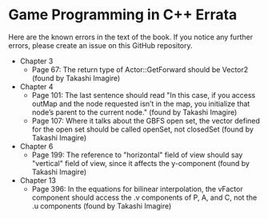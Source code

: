 # Game Programming in C++ Errata
Here are the known errors in the text of the book. If you notice any further errors,
please create an issue on this GitHub repository.

* Chapter 3
  - Page 67: The return type of Actor::GetForward should be Vector2 (found by Takashi Imagire)
* Chapter 4
  - Page 101: The last sentence should read "In this case, if you access outMap and the node requested
    isn’t in the map, you initialize that node’s parent to the current node." (found by Takashi Imagire)
  - Page 107: Where it talks about the GBFS open set, the vector defined for the open set should be called
    openSet, not closedSet (found by Takashi Imagire)
* Chapter 6
  - Page 199: The reference to "horizontal" field of view should say "vertical" field of view, since it
    affects the y-component (found by Takashi Imagire)
* Chapter 13
  - Page 396: In the equations for bilinear interpolation, the vFactor component should access the .v
    components of P, A, and C, not the .u components (found by Takashi Imagire)